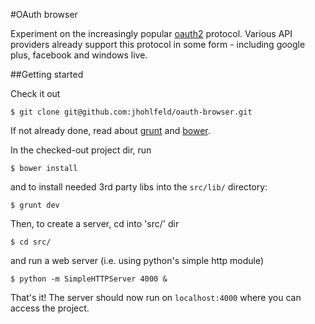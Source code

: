 #OAuth browser

Experiment on the increasingly popular [oauth2][0] protocol. Various API providers already support this protocol in some form - including google plus, facebook and windows live.

##Getting started

Check it out

    $ git clone git@github.com:jhohlfeld/oauth-browser.git

If not already done, read about [grunt][3] and [bower][4].

In the checked-out project dir, run

    $ bower install

and to install needed 3rd party libs into the `src/lib/` directory:

    $ grunt dev

Then, to create a server, cd into 'src/' dir

    $ cd src/

and run a web server (i.e. using python's simple http module)

	$ python -m SimpleHTTPServer 4000 &

That's it! The server should now run on `localhost:4000` where you can access the project.

[0]: http://oauth.net/2/
[3]: http://gruntjs.com/
[4]: http://bower.io/
